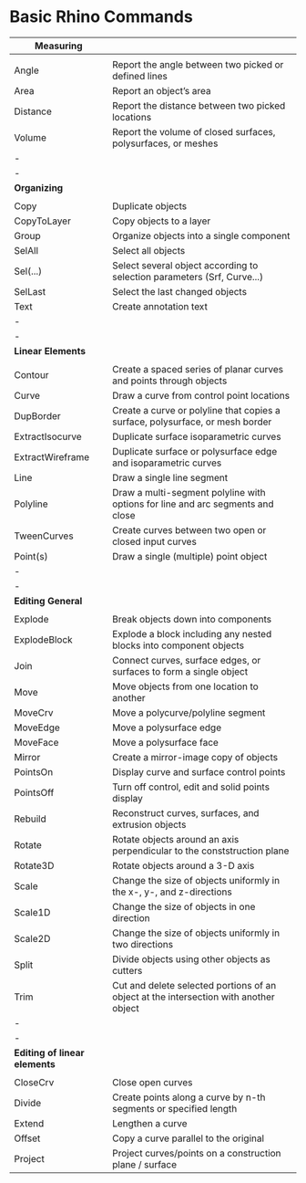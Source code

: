 # Basic Rhino Commands



|**Measuring**|  |
|---|---|
|   |   |
| Angle | Report the angle between two picked or defined lines|
| Area | Report an object’s area |
| Distance | Report the distance between two picked locations |
| Volume | Report the volume of closed surfaces, polysurfaces, or meshes |
| -  |
| -  |
| **Organizing** |  |
|   |   |
| Copy | Duplicate objects |
| CopyToLayer | Copy objects to a layer |
| Group | Organize objects into a single component |
| SelAll | Select all objects |
| Sel(...) | Select several object according to selection parameters (Srf, Curve...) |
| SelLast | Select the last changed objects |
| Text | Create annotation text |
| - |
| - |
| **Linear Elements** |  |
|   |   |
| Contour | Create a spaced series of planar curves and points through objects |
| Curve | Draw a curve from control point locations |
| DupBorder | Create a curve or polyline that copies a surface, polysurface, or mesh border |
| ExtractIsocurve | Duplicate surface isoparametric curves |
| ExtractWireframe | Duplicate surface or polysurface edge and isoparametric curves |
| Line | Draw a single line segment |
| Polyline | Draw a multi-segment polyline with options for line and arc segments and close |
| TweenCurves | Create curves between two open or closed input curves |
| Point(s) | Draw a single (multiple) point object |
| - |
| - |
| **Editing General** |   |
|   |   |
| Explode | Break objects down into components |
| ExplodeBlock | Explode a block including any nested blocks into component objects |
| Join | Connect curves, surface edges, or surfaces to form a single object |
| Move | Move objects from one location to another |
| MoveCrv | Move a polycurve/polyline segment |
|MoveEdge | Move a polysurface edge |
| MoveFace | Move a polysurface face |
| Mirror | Create a mirror-image copy of objects |
| PointsOn | Display curve and surface control points |
| PointsOff | Turn off control, edit and solid points display |
| Rebuild | Reconstruct curves, surfaces, and extrusion objects |
| Rotate | Rotate objects around an axis perpendicular to the conststruction plane |
| Rotate3D | Rotate objects around a 3-D axis |
| Scale | Change the size of objects uniformly in the x-, y-, and z-directions |
| Scale1D | Change the size of objects in one direction |
| Scale2D | Change the size of objects uniformly in two directions |
| Split | Divide objects using other objects as cutters |
| Trim | Cut and delete selected portions of an object at the intersection with another object |
| - |
| - |
| **Editing of linear elements** |   |
| | |
| CloseCrv | Close open curves |
| Divide | Create points along a curve by n-th segments or specified length |
| Extend | Lengthen a curve |
| Offset | Copy a curve parallel to the original |
| Project | Project curves/points on a construction plane / surface |

